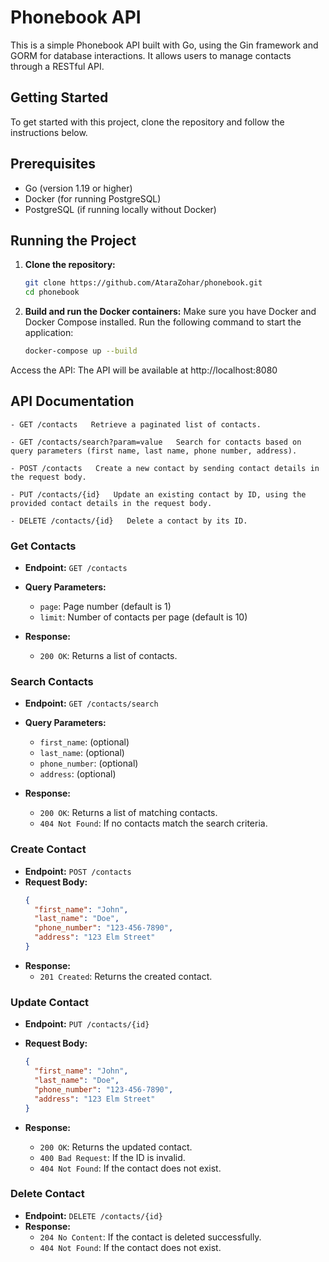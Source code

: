 # Phonebook API

This is a simple Phonebook API built with Go, using the Gin framework and GORM for database interactions. It allows users to manage contacts through a RESTful API.

## Getting Started

To get started with this project, clone the repository and follow the instructions below.

## Prerequisites

- Go (version 1.19 or higher)
- Docker (for running PostgreSQL)
- PostgreSQL (if running locally without Docker)

## Running the Project

1. **Clone the repository:**
   ```bash
   git clone https://github.com/AtaraZohar/phonebook.git
   cd phonebook
   
2. **Build and run the Docker containers:**
   Make sure you have Docker and Docker Compose installed. Run the following command to start the application:
   ```bash
   docker-compose up --build
Access the API: The API will be available at http://localhost:8080

## API Documentation

```
- GET /contacts   Retrieve a paginated list of contacts.

- GET /contacts/search?param=value   Search for contacts based on query parameters (first name, last name, phone number, address).

- POST /contacts   Create a new contact by sending contact details in the request body.

- PUT /contacts/{id}   Update an existing contact by ID, using the provided contact details in the request body.

- DELETE /contacts/{id}   Delete a contact by its ID.
```

### Get Contacts

- **Endpoint:** `GET /contacts`
- **Query Parameters:**
  - `page`: Page number (default is 1)
  - `limit`: Number of contacts per page (default is 10)
  
- **Response:**
  - `200 OK`: Returns a list of contacts.

### Search Contacts

- **Endpoint:** `GET /contacts/search`
- **Query Parameters:**
  - `first_name`: (optional)
  - `last_name`: (optional)
  - `phone_number`: (optional)
  - `address`: (optional)
  
- **Response:**
  - `200 OK`: Returns a list of matching contacts.
  - `404 Not Found`: If no contacts match the search criteria.
 
### Create Contact

- **Endpoint:** `POST /contacts`
- **Request Body:**
  ```json
  {
    "first_name": "John",
    "last_name": "Doe",
    "phone_number": "123-456-7890",
    "address": "123 Elm Street"
  }
- **Response:**
  - `201 Created`: Returns the created contact.

### Update Contact

- **Endpoint:** `PUT /contacts/{id}`

- **Request Body:**
  ```json
  {
    "first_name": "John",
    "last_name": "Doe",
    "phone_number": "123-456-7890",
    "address": "123 Elm Street"
  }
- **Response:**
  - `200 OK`: Returns the updated contact.
  - `400 Bad Request`: If the ID is invalid.
  - `404 Not Found`: If the contact does not exist.

### Delete Contact

  - **Endpoint:** `DELETE /contacts/{id}`
  - **Response:**
    - `204 No Content`: If the contact is deleted successfully.
    - `404 Not Found`: If the contact does not exist.




